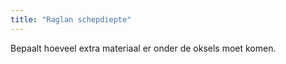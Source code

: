 ```yaml
---
title: "Raglan schepdiepte"
---
```


Bepaalt hoeveel extra materiaal er onder de oksels moet komen.
